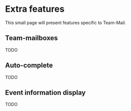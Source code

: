 # Extra features

This small page will present features specific to Team-Mail.

## Team-mailboxes

TODO

## Auto-complete

TODO

## Event information display

TODO

